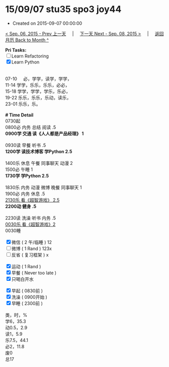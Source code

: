 # 15/09/07 stu35 spo3 joy44

- Created on 2015-09-07 00:00:00

[< Sep. 06, 2015 - Prev 上一天](/_archived/lifelogs/2015/09/d06.md) &nbsp; &nbsp; | &nbsp; &nbsp; [下一天 Next - Sep. 08, 2015 >](/_archived/lifelogs/2015/09/d08.md) &nbsp; &nbsp; |  &nbsp; &nbsp; [返回月历 Back to Month ^](/_archived/lifelogs/2015/09/index.md)
<br/><div><strong>Pri Tasks:</strong></div><div><input type="checkbox"/>Learn Refactoring</div><div><input checked="true" type="checkbox"/>Learn Python</div><div><br/></div><div><br/></div><div>07-10     必，学学，读学，学学，</div><div>11-14 学学，乐乐，乐乐，必必，</div><div>15-18 学学，学学，学乐，乐必，</div><div>19-22 乐乐，乐乐，乐动，读乐，</div><div>23-01 乐乐，乐。</div><div><br/></div><div><b># Time Detail</b></div><div>0730起</div><div>0800必 内务 总结 阅读 .5</div><div><b>0900学 交通 读《人人都是产品经理》 1</b></div><div><b><br/></b></div><div>0930读 早餐 听书 .5</div><div><strong>1200学 读技术博客 学Python 2.5</strong></div><div><br clear="none"/></div><div>1400乐 休息 午餐 同事聊天 动漫 2</div><div>1500必 午睡 1</div><div><strong>1730学 学Python 2.5</strong></div><div><br/></div><div>1830乐 内务 动漫 微博 晚餐 同事聊天 1</div><div>1900必 内务 休息 .5</div><div><u>2130乐 看《超智游戏》 2.5</u></div><div><b>2200动 健身 .5</b></div><div><b><br/></b></div><div>2230读 洗澡 听书 内务 .5</div><div><u>0030乐 看《超智游戏》2</u></div><div>0030睡</div><div><br/></div><div><input checked="true" type="checkbox"/>微信 ( 2 午/临睡 ) 12</div><div><input type="checkbox"/>微博 ( 1 Rand ) 123x</div><div><input type="checkbox"/>反省 ( 复习框架 ) x</div><div><br/></div><div><div><input checked="true" type="checkbox"/>运动 ( 1 Rand ) </div><div><input checked="true" type="checkbox"/>早餐 ( Never too late ) </div></div><div><input checked="true" type="checkbox"/>只喝白开水 </div><div><br/></div><div><input checked="true" type="checkbox"/>早起 ( 0830前 ) </div><div><input checked="true" type="checkbox"/>洗澡 ( 0900开始 ) <br/></div><div><input checked="true" type="checkbox"/>早睡 ( 2300前 ) </div><div><br clear="none"/></div><div>类，时，%<br clear="none"/>学6，35.3<br clear="none"/>动0.5，2.9<br clear="none"/>读1，5.9<br clear="none"/>乐7.5，44.1<br clear="none"/>必2，11.8<br clear="none"/>废0<br clear="none"/>总17</div>
